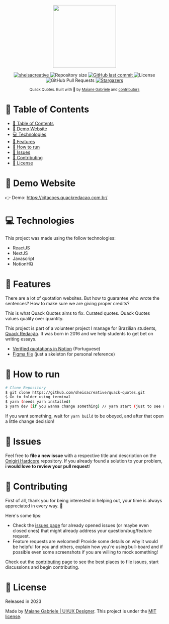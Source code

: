 <p align="center">
   <img src="https://quack-quotes.vercel.app/_next/static/media/quack.e560de6e.svg" width="200"/>
</p>

<p align="center">
   <a href="https://www.linkedin.com/in/sheisacreative/">
      <img alt="sheisacreative" src="https://img.shields.io/badge/-sheisacreative-4c3add?style=flat&logo=Linkedin&logoColor=white" />
   </a>
  <img alt="Repository size" src="https://img.shields.io/github/repo-size/sheisacreative/quack-quotes?color=4c3add">

  <a href="https://github.com/sheisacreative/quack-quotes/commits/master">
    <img alt="GitHub last commit" src="https://img.shields.io/github/last-commit/sheisacreative/quack-quotes?color=4c3add">
  </a>
  <img alt="License" src="https://img.shields.io/badge/license-MIT-4c3add">
  <img alt="GitHub Pull Requests" src="https://img.shields.io/github/issues-pr/sheisacreative/quack-quotes?color=4c3add" />
  <a href="https://github.com/sheisacreative/quack-quotes/stargazers">
    <img alt="Stargazers" src="https://img.shields.io/github/stars/sheisacreative/quack-quotes?color=4c3add&logo=github">
  </a>
</p>

<div align="center">
  <sub>Quack Quotes. Built with 🧡 by
    <a href="https://github.com/sheisacreative">Maiane Gabriele</a> and
    <a href="https://github.com/sheisacreative/quack-quotes/graphs/contributors">
      contributors
    </a>
  </sub>
</div>

# 📌 Table of Contents

- [📌 Table of Contents](#-table-of-contents)
- [👀 Demo Website](#-demo-website)
- [💻 Technologies](#-technologies)
- [🚀 Features](#-features)
- [🚧 How to run](#-how-to-run)
- [🐛 Issues](#-issues)
- [🎉 Contributing](#-contributing)
- [📕 License](#-license)

# 👀 Demo Website

👉 Demo: https://citacoes.quackredacao.com.br/

# 💻 Technologies

This project was made using the follow technologies:

- ReactJS
- NextJS
- Javascript
- NotionHQ

# 🚀 Features

There are a lot of quotation websites.
But how to guarantee who wrote the sentences?
How to make sure we are giving proper credits?

This is what Quack Quotes aims to fix. Curated quotes.
Quack Quotes values quality over quantity.

This project is part of a volunteer project I manage for Brazilian students, [Quack Redação](https://quackredacao.com.br/about-us/). It was born in 2016 and we help students to get bet on writing essays.

- [Verified quotations in Notion](https://clientes-maiane.notion.site/e76a54590cab4f9c9bfa1c6ae44d75cb?v=5690adc414734e06a102bd83a22cf3b0) (Portuguese)
- [Figma file](https://www.figma.com/file/u1PbpsSEC5nEpyOjQfVRGm/Quack-Quotes?node-id=0%3A1&t=096wWxRMy4kc7ktz-1) (just a skeleton for personal reference)

# 🚧 How to run

```bash
# Clone Repository
$ git clone https://github.com/sheisacreative/quack-quotes.git
$ Go to folder using terminal
$ yarn (needs yarn installed)
$ yarn dev (if you wanna change something) // yarn start (just to see running)
```

If you want something, wait for `yarn build` to be obeyed, and after that open a little change decision!

# 🐛 Issues

Feel free to **file a new issue** with a respective title and description on the [Onigiri Hardcore](https://github.com/sheisacreative/quack-quotes/issues) repository. If you already found a solution to your problem, **i would love to review your pull request**!

# 🎉 Contributing

First of all, thank you for being interested in helping out, your time is always appreciated in every way. :100:

Here's some tips:

- Check the [issues page](https://github.com/sheisacreative/quack-quotes/issues) for already opened issues (or maybe even closed ones) that might already address your question/bug/feature request.
- Feature requests are welcomed! Provide some details on why it would be helpful for you and others, explain how you're using bull-board and if possible even some screenshots if you are willing to mock something!

Check out the [contributing](./CONTRIBUTING.md) page to see the best places to file issues, start discussions and begin contributing.

# 📕 License

Released in 2023

Made by [Maiane Gabriele | UI/UX Designer](https://github.com/sheisacreative).
This project is under the [MIT license](./LICENSE).
